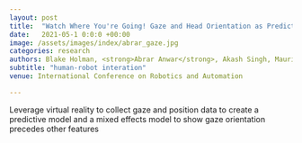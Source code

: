 ```yaml
---
layout: post
title:  "Watch Where You're Going! Gaze and Head Orientation as Predictors for Social Robot Navigation"
date:   2021-05-1 0:0:0 +00:00
image: /assets/images/index/abrar_gaze.jpg
categories: research
authors: Blake Holman, <strong>Abrar Anwar</strong>, Akash Singh, Mauricio Tec, Justin Hart, Peter Stone
subtitle: "human-robot interation"
venue: International Conference on Robotics and Automation

---
```

Leverage virtual reality to collect gaze and position data to create a predictive model and a mixed effects model to show gaze orientation precedes other features
